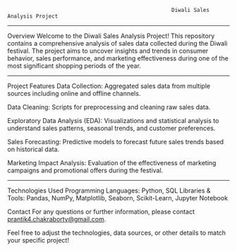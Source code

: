                                                         Diwali Sales Analysis Project

------------------------------------------------------------------------------------------------------------------------------------------------------------------------------------------
Overview
Welcome to the Diwali Sales Analysis Project! This repository contains a comprehensive analysis of sales data collected during the Diwali festival. The project aims to uncover insights and trends in consumer behavior, sales performance, and marketing effectiveness during one of the most significant shopping periods of the year.

------------------------------------------------------------------------------------------------------------------------------------------------------------------------------------------
Project Features
Data Collection: Aggregated sales data from multiple sources including online and offline channels.

Data Cleaning: Scripts for preprocessing and cleaning raw sales data.

Exploratory Data Analysis (EDA): Visualizations and statistical analysis to understand sales patterns, seasonal trends, and customer preferences.

Sales Forecasting: Predictive models to forecast future sales trends based on historical data.

Marketing Impact Analysis: Evaluation of the effectiveness of marketing campaigns and promotional offers during the festival.

------------------------------------------------------------------------------------------------------------------------------------------------------------------------------------------
Technologies Used
Programming Languages: Python, SQL
Libraries & Tools: Pandas, NumPy, Matplotlib, Seaborn, Scikit-Learn, Jupyter Notebook



Contact
For any questions or further information, please contact prantik4.chakraborty@gmail.com.

Feel free to adjust the technologies, data sources, or other details to match your specific project!
